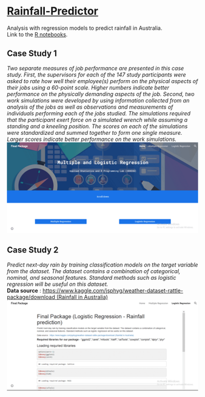 # [Rainfall-Predictor](https://sites.google.com/psgtech.ac.in/final-package/home)
Analysis with regression models to predict rainfall in Australia.</br>
Link to the [R notebooks](https://sites.google.com/psgtech.ac.in/final-package/home).

## Case Study 1
_Two separate measures of job performance are presented in this case study. First, the supervisors for each of the 147 study participants were asked to rate how well their employee(s) perform on the physical aspects of their jobs using a 60-point scale. Higher numbers indicate better performance on the physically demanding aspects of the job. Second, two work simulations were developed by using information collected from an analysis of the jobs as well as observations and measurements of individuals performing each of the jobs studied. The simulations required that the participant exert force on a simulated wrench while assuming a standing and a kneeling position. The scores on each of the simulations were standardized and summed together to form one single measure. Larger scores indicate better performance on the work simulations._
![alt text](https://github.com/Ashwin-kr19/gifs/blob/main/pred.gif?raw=true)
<br>
## Case Study 2
_Predict next-day rain by training classification models on the target variable from the dataset. The dataset contains a combination of categorical, nominal, and seasonal features. Standard methods such as logistic regression will be useful on this dataset.</br>_
**Data source** : [https://www.kaggle.com/jsphyg/weather-dataset-rattle-package/download (Rainfall in Australia)](https://www.kaggle.com/jsphyg/weather-dataset-rattle-package/download)
![alt text](https://github.com/Ashwin-kr19/gifs/blob/main/pred_rain.gif?raw=true)
<br>

